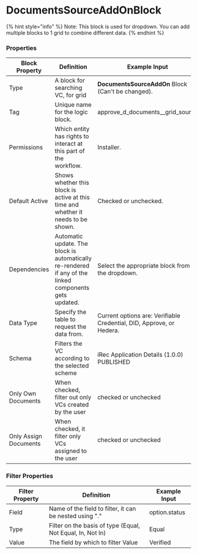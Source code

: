 # DocumentsSourceAddOnBlock

{% hint style="info" %}
Note: This block is used for dropdown. You can add multiple blocks to 1 grid to combine different data.&#x20;
{% endhint %}

### Properties

| Block Property        | Definition                                                                                             | Example Input                                                        |
| --------------------- | ------------------------------------------------------------------------------------------------------ | -------------------------------------------------------------------- |
| Type                  | A block for searching VC, for grid                                                                     | **DocumentsSourceAddOn** Block (Can't be changed).                   |
| Tag                   | Unique name for the logic block.                                                                       | approve_d_documents\_\_grid_source                                   |
| Permissions           | Which entity has rights to interact at this part of the workflow.                                      | Installer.                                                           |
| Default Active        | Shows whether this block is active at this time and whether it needs to be shown.                      | Checked or unchecked.                                                |
| Dependencies          | Automatic update. The block is automatically re-rendered if any of the linked components gets updated. | Select the appropriate block from the dropdown.                      |
| Data Type             | Specify the table to request the data from.                                                            | Current options are: Verifiable Credential, DID, Approve, or Hedera. |
| Schema                | Filters the VC according to the selected scheme                                                        | iRec Application Details (1.0.0) PUBLISHED                           |
| Only Own Documents    | When checked, filter out only VCs created by the user                                                  | checked or unchecked                                                 |
| Only Assign Documents | When checked, it filter only VCs assigned to the user                                                  | checked or unchecked                                                 |

### Filter Properties

| Filter Property | Definition                                                 | Example Input |
| --------------- | ---------------------------------------------------------- | ------------- |
| Field           | Name of the field to filter, it can be nested using "."    | option.status |
| Type            | Filter on the basis of type (Equal, Not Equal, In, Not In) | Equal         |
| Value           | The field by which to filter Value                         | Verified      |
